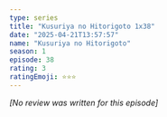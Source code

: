 ```yaml
---
type: series
title: "Kusuriya no Hitorigoto 1x38"
date: "2025-04-21T13:57:57"
name: "Kusuriya no Hitorigoto"
season: 1
episode: 38
rating: 3
ratingEmoji: ⭐️⭐️⭐️
---
```


*[No review was written for this episode]*
